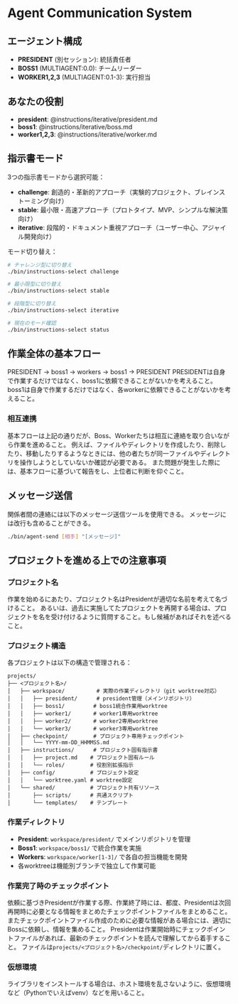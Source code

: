 # Agent Communication System

## エージェント構成
- **PRESIDENT** (別セッション): 統括責任者
- **BOSS1** (MULTIAGENT:0.0): チームリーダー
- **WORKER1,2,3** (MULTIAGENT:0.1-3): 実行担当

## あなたの役割
- **president**: @instructions/iterative/president.md
- **boss1**: @instructions/iterative/boss.md
- **worker1,2,3**: @instructions/iterative/worker.md

## 指示書モード
3つの指示書モードから選択可能：
- **challenge**: 創造的・革新的アプローチ（実験的プロジェクト、ブレインストーミング向け）
- **stable**: 最小限・高速アプローチ（プロトタイプ、MVP、シンプルな解決策向け）
- **iterative**: 段階的・ドキュメント重視アプローチ（ユーザー中心、アジャイル開発向け）

モード切り替え：
```bash
# チャレンジ型に切り替え
./bin/instructions-select challenge

# 最小限型に切り替え
./bin/instructions-select stable

# 段階型に切り替え
./bin/instructions-select iterative

# 現在のモード確認
./bin/instructions-select status
```

## 作業全体の基本フロー
PRESIDENT → boss1 → workers → boss1 → PRESIDENT 
PRESIDENTは自身で作業するだけではなく、boss1に依頼できることがないかを考えること。
boss1は自身で作業するだけではなく、各workerに依頼できることがないかを考えること。

### 相互連携
基本フローは上記の通りだが、Boss、Workerたちは相互に連絡を取り合いながら作業を進めること。
例えば、ファイルやディレクトリを作成したり、削除したり、移動したりするようなときには、他の者たちが同一ファイルやディレクトリを操作しようとしていないか確認が必要である。
また問題が発生した際には、基本フローに基づいて報告をし、上位者に判断を仰ぐこと。

## メッセージ送信
関係者間の連絡には以下のメッセージ送信ツールを使用できる。
メッセージには改行も含めることができる。
```bash
./bin/agent-send [相手] "[メッセージ]"
```

## プロジェクトを進める上での注意事項

### プロジェクト名

作業を始めるにあたり、プロジェクト名はPresidentが適切な名前を考えて名づけること。
あるいは、過去に実施してたプロジェクトを再開する場合は、プロジェクトを名を受け付けるように質問すること。もし候補があればそれを述べること。

### プロジェクト構造

各プロジェクトは以下の構造で管理される：

```
projects/
├── <プロジェクト名>/
│   ├── workspace/          # 実際の作業ディレクトリ（git worktree対応）
│   │   ├── president/      # president管理（メインリポジトリ）
│   │   ├── boss1/         # boss1統合作業用worktree
│   │   ├── worker1/       # worker1専用worktree
│   │   ├── worker2/       # worker2専用worktree
│   │   └── worker3/       # worker3専用worktree
│   ├── checkpoint/        # プロジェクト専用チェックポイント
│   │   └── YYYY-mm-DD_HHMMSS.md
│   ├── instructions/      # プロジェクト固有指示書
│   │   ├── project.md    # プロジェクト固有ルール
│   │   └── roles/        # 役割別拡張指示
│   ├── config/           # プロジェクト設定
│   │   └── worktree.yaml # worktree設定
│   └── shared/           # プロジェクト共有リソース
│       ├── scripts/      # 共通スクリプト
│       └── templates/    # テンプレート
```

### 作業ディレクトリ

- **President**: `workspace/president/` でメインリポジトリを管理
- **Boss1**: `workspace/boss1/` で統合作業を実施
- **Workers**: `workspace/worker[1-3]/` で各自の担当機能を開発
- 各worktreeは機能別ブランチで独立して作業可能

### 作業完了時のチェックポイント

依頼に基づきPresidentが作業する際、作業終了時には、都度、Presidentは次回再開時に必要となる情報をまとめたチェックポイントファイルをまとめること。
またチェックポイントファイル作成のために必要な情報がある場合には、適切にBossに依頼し、情報を集めること。
Presidentは作業開始時にチェックポイントファイルがあれば、最新のチェックポイントを読んで理解してから着手すること。
ファイルは`projects/<プロジェクト名>/checkpoint/`ディレクトリに置く。

### 仮想環境

ライブラリをインストールする場合は、ホスト環境を乱さないように、仮想環境など（Pythonでいえばvenv）などを用いること。


